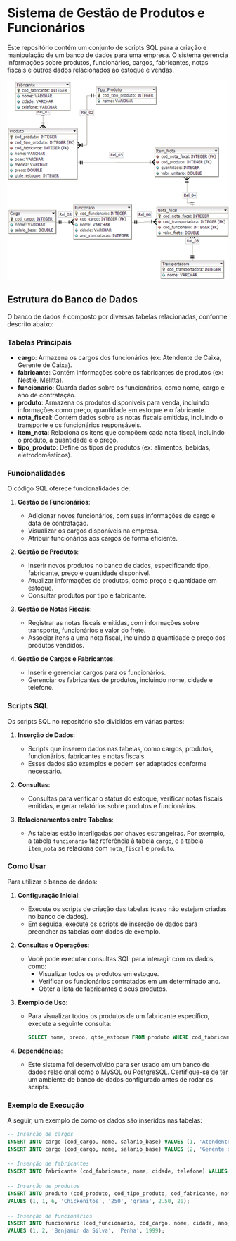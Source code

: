 # Sistema de Gestão de Produtos e Funcionários

Este repositório contém um conjunto de scripts SQL para a criação e manipulação de um banco de dados para uma empresa. O sistema gerencia informações sobre produtos, funcionários, cargos, fabricantes, notas fiscais e outros dados relacionados ao estoque e vendas.

<img src="imagem/ER.png">

## Estrutura do Banco de Dados

O banco de dados é composto por diversas tabelas relacionadas, conforme descrito abaixo:

### Tabelas Principais

- **cargo**: Armazena os cargos dos funcionários (ex: Atendente de Caixa, Gerente de Caixa).
- **fabricante**: Contém informações sobre os fabricantes de produtos (ex: Nestlé, Melitta).
- **funcionario**: Guarda dados sobre os funcionários, como nome, cargo e ano de contratação.
- **produto**: Armazena os produtos disponíveis para venda, incluindo informações como preço, quantidade em estoque e o fabricante.
- **nota_fiscal**: Contém dados sobre as notas fiscais emitidas, incluindo o transporte e os funcionários responsáveis.
- **item_nota**: Relaciona os itens que compõem cada nota fiscal, incluindo o produto, a quantidade e o preço.
- **tipo_produto**: Define os tipos de produtos (ex: alimentos, bebidas, eletrodomésticos).

### Funcionalidades

O código SQL oferece funcionalidades de:

1. **Gestão de Funcionários**:
   - Adicionar novos funcionários, com suas informações de cargo e data de contratação.
   - Visualizar os cargos disponíveis na empresa.
   - Atribuir funcionários aos cargos de forma eficiente.

2. **Gestão de Produtos**:
   - Inserir novos produtos no banco de dados, especificando tipo, fabricante, preço e quantidade disponível.
   - Atualizar informações de produtos, como preço e quantidade em estoque.
   - Consultar produtos por tipo e fabricante.

3. **Gestão de Notas Fiscais**:
   - Registrar as notas fiscais emitidas, com informações sobre transporte, funcionários e valor do frete.
   - Associar itens a uma nota fiscal, incluindo a quantidade e preço dos produtos vendidos.

4. **Gestão de Cargos e Fabricantes**:
   - Inserir e gerenciar cargos para os funcionários.
   - Gerenciar os fabricantes de produtos, incluindo nome, cidade e telefone.

### Scripts SQL

Os scripts SQL no repositório são divididos em várias partes:

1. **Inserção de Dados**:
   - Scripts que inserem dados nas tabelas, como cargos, produtos, funcionários, fabricantes e notas fiscais.
   - Esses dados são exemplos e podem ser adaptados conforme necessário.

2. **Consultas**:
   - Consultas para verificar o status do estoque, verificar notas fiscais emitidas, e gerar relatórios sobre produtos e funcionários.

3. **Relacionamentos entre Tabelas**:
   - As tabelas estão interligadas por chaves estrangeiras. Por exemplo, a tabela `funcionario` faz referência à tabela `cargo`, e a tabela `item_nota` se relaciona com `nota_fiscal` e `produto`.

### Como Usar

Para utilizar o banco de dados:

1. **Configuração Inicial**:
   - Execute os scripts de criação das tabelas (caso não estejam criadas no banco de dados).
   - Em seguida, execute os scripts de inserção de dados para preencher as tabelas com dados de exemplo.

2. **Consultas e Operações**:
   - Você pode executar consultas SQL para interagir com os dados, como:
     - Visualizar todos os produtos em estoque.
     - Verificar os funcionários contratados em um determinado ano.
     - Obter a lista de fabricantes e seus produtos.

3. **Exemplo de Uso**:
   - Para visualizar todos os produtos de um fabricante específico, execute a seguinte consulta:

     ```sql
     SELECT nome, preco, qtde_estoque FROM produto WHERE cod_fabricante = 1;
     ```

4. **Dependências**:
   - Este sistema foi desenvolvido para ser usado em um banco de dados relacional como o MySQL ou PostgreSQL. Certifique-se de ter um ambiente de banco de dados configurado antes de rodar os scripts.

### Exemplo de Execução

A seguir, um exemplo de como os dados são inseridos nas tabelas:

```sql
-- Inserção de cargos
INSERT INTO cargo (cod_cargo, nome, salario_base) VALUES (1, 'Atendente de Caixa', 600);
INSERT INTO cargo (cod_cargo, nome, salario_base) VALUES (2, 'Gerente de Caixa', 1000);

-- Inserção de fabricantes
INSERT INTO fabricante (cod_fabricante, nome, cidade, telefone) VALUES (1, 'Nestlé', 'Feira de Santana', '3424-9342');

-- Inserção de produtos
INSERT INTO produto (cod_produto, cod_tipo_produto, cod_fabricante, nome, peso, medida, preco, qtde_estoque) 
VALUES (1, 1, 6, 'Chickenitos', '250', 'grama', 2.50, 20);

-- Inserção de funcionários
INSERT INTO funcionario (cod_funcionario, cod_cargo, nome, cidade, ano_contratacao) 
VALUES (1, 2, 'Benjamin da Silva', 'Penha', 1999);
